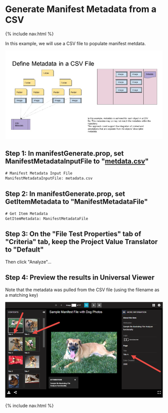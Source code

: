 # Generate Manifest Metadata from a CSV

{% include nav.html %} 

In this example, we will use a CSV file to populate manifest metdata.

![Use CSV Metadata](tutorial-screenshots/IIIFScenarios/Slide9.JPG)

## Step 1: In manifestGenerate.prop, set ManifestMetadataInputFile to "[metdata.csv]({{site.src_path}}/iiif/dog-photos/metadata.csv)"

    # Manifest Metadata Input File
    ManifestMetadataInputFile: metadata.csv

## Step 2: In manifestGenerate.prop, set GetItemMetadata to "ManifestMetadataFile"

    # Get Item Metadata
    GetItemMetadata: ManifestMetadataFile

## Step 3: On the "File Test Properties" tab of "Criteria" tab, keep the Project Value Translator to "Default"

Then click "Analyze"...

## Step 4: Preview the results in Universal Viewer

Note that the metadata was pulled from the CSV file (using the filename as a matching key)

![Screenshot](tutorial-screenshots/uv8.png)

{% include nav.html %} 
